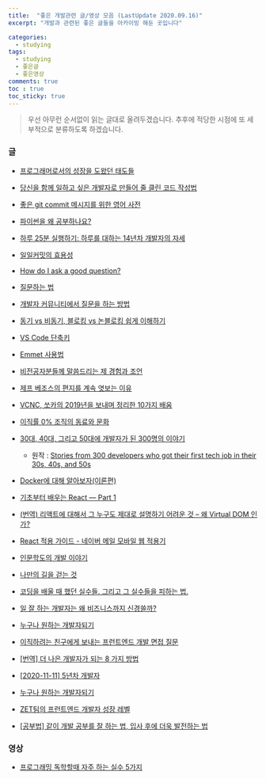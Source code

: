 ```yaml
---
title:  "좋은 개발관련 글/영상 모음 (LastUpdate 2020.09.16)"
excerpt: "개발과 관련된 좋은 글들을 아카이빙 해둔 곳입니다"

categories:
  - studying
tags:
  - studying
  - 좋은글
  - 좋은영상
comments: true
toc : true
toc_sticky: true
---
```


> 우선 아무런 순서없이 읽는 글대로 올려두겠습니다. 추후에 적당한 시점에 또 세부적으로 분류하도록 하겠습니다.

### 글

  - [프로그래머로서의 성장을 도왔던 태도들](https://ahnheejong.name/articles/becoming-better-programmer/)
  - [당신을 함께 일하고 싶은 개발자로 만들어 줄 클린 코드 작성법](https://www.inflearn.com/course/%ED%81%B4%EB%A6%B0%EC%BD%94%EB%93%9C-%EC%9E%91%EC%84%B1%EB%B2%95)
  - [좋은 git commit 메시지를 위한 영어 사전](https://blog.ull.im/engineering/2019/03/10/logs-on-git.html)
  - [파이썬을 왜 공부하나요?](https://lazymatlab.tistory.com/75)
  - [하루 25분 실행하기: 하루를 대하는 14년차 개발자의 자세](https://blog.shiren.dev/2020-09-07/)
  - [일일커밋의 효용성](https://jojoldu.tistory.com/402)
  - [How do I ask a good question?](https://medium.com/@lee.ellen0814/how-do-i-ask-a-good-question-2d69d0f09125)
  - [질문하는 법](http://1st.gamecodi.com/board/zboard.php?id=GAMECODI_Advice&no=29)
  - [개발자 커뮤니티에서 질문을 하는 방법](https://blog.naver.com/frogramo/221016898394)
  - [동기 vs 비동기, 블로킹 vs 논블로킹 쉽게 이해하기](https://siyoon210.tistory.com/147)
  - [VS Code 단축키](https://velog.io/@aepee/VS-Code-%EB%8B%A8%EC%B6%95%ED%82%A4)
  - [Emmet 사용법](https://velog.io/@aepee/Emmet-%EC%82%AC%EC%9A%A9%EB%B2%95)
  - [비전공자분들께 말씀드리는 제 경험과 조언](https://okky.kr/article/680617)
  - [제프 베조스의 편지를 계속 엿보는 이유](https://blog.gangnamunni.com/post/letters/)
  - [VCNC, 쏘카의 2019년을 보내며 정리한 10가지 배움](https://blog.vcnc.co.kr/149)
  - [이직률 0% 조직의 동료와 문화](https://brunch.co.kr/@kimyoon21/30?fbclid=IwAR1TIxqd3cOjvnfHbZhgMz4EIEA2J4lAoecZzYwz0kouJq8JewfpiSpPlTA)
  - [30대, 40대, 그리고 50대에 개발자가 된 300명의 이야기](https://medium.com/code-states/30%EB%8C%80-40%EB%8C%80-%EA%B7%B8%EB%A6%AC%EA%B3%A0-50%EB%8C%80%EC%97%90-%EA%B0%9C%EB%B0%9C%EC%9E%90%EA%B0%80-%EB%90%9C-300%EB%AA%85%EC%9D%98-%EC%9D%B4%EC%95%BC%EA%B8%B0-e50ef7821a3d)
    
    - 원작 : [Stories from 300 developers who got their first tech job in their 30s, 40s, and 50s](https://www.freecodecamp.org/news/stories-from-300-developers-who-got-their-first-tech-job-in-their-30s-40s-and-50s-64306eb6bb27/)
  - [Docker에 대해 알아보자(이론편)](http://blog.drakejin.me/Docker-araboza-1/?fbclid=IwAR0fCMlRal5hxLq4ic9iBrrCHlHpdG1FNccgZiohzII1hgHITygIfBZleIo)
  - [기초부터 배우는 React — Part 1](https://medium.com/wasd/%EA%B8%B0%EC%B4%88%EB%B6%80%ED%84%B0-%EB%B0%B0%EC%9A%B0%EB%8A%94-react-js-1531b18f7bb2)
  - [(번역) 리액트에 대해서 그 누구도 제대로 설명하기 어려운 것 – 왜 Virtual DOM 인가?](https://velopert.com/3236)
  - [React 적용 가이드 - 네이버 메일 모바일 웹 적용기](https://d2.naver.com/helloworld/4966453)
  - [인문학도의 개발 이야기](https://brunch.co.kr/@imagineer/207)
  - [나만의 길을 걷는 것](https://brightparagon.wordpress.com/2018/03/11/own-path/)
  - [코딩을 배울 때 했던 실수들. 그리고 그 실수들을 피하는 법.](https://medium.com/code-states/%EC%BD%94%EB%94%A9%EC%9D%84-%EB%B0%B0%EC%9A%B8-%EB%95%8C-%ED%96%88%EB%8D%98-%EC%8B%A4%EC%88%98%EB%93%A4-%EA%B7%B8%EB%A6%AC%EA%B3%A0-%EA%B7%B8-%EC%8B%A4%EC%88%98%EB%93%A4%EC%9D%84-%ED%94%BC%ED%95%98%EB%8A%94-%EB%B2%95-3497a80217ff)
  - [일 잘 하는 개발자는 왜 비즈니스까지 신경쓸까?](https://evan-moon.github.io/2020/10/24/buisiness-with-programming/)
  - [누구나 원하는 개발자되기](https://blog.shiren.dev/2020-11-23/?fbclid=IwAR3ergU4TVeAyCOPwW9hY1weccUE-YVmXEo3WDaM2lrPjFarDsAOsqVIwaw)
  - [이직하려는 친구에게 보내는 프런트엔드 개발 면접 질문](https://joshua1988.github.io/web-development/interview/frontend-questions/)
  - [[번역] 더 나은 개발자가 되는 8 가지 방법](https://medium.com/@mnpk/%EB%B2%88%EC%97%AD-%EB%8D%94-%EB%82%98%EC%9D%80-%EA%B0%9C%EB%B0%9C%EC%9E%90%EA%B0%80-%EB%90%98%EB%8A%94-8-%EA%B0%80%EC%A7%80-%EB%B0%A9%EB%B2%95-45ea6cd70114)
  - [[2020-11-11\] 5년차 개발자](https://blog.kingbbode.com/51)
  - [누구나 원하는 개발자되기](https://blog.shiren.dev/2020-11-23/)
  - [ZET팀의 프런트엔드 개발자 성장 레벨](https://www.notion.so/ZET-dbb9b6c1cb5d4c2da039a85b6b1dab20)
  - [[공부법] 같이 개발 공부를 잘 하는 법, 입사 후에 더욱 발전하는 법](https://gmlwjd9405.github.io/2018/05/05/how-to-study-for-a-developer.html)

### 영상
  - [프로그래밍 독학할때 자주 하는 실수 5가지](https://youtu.be/FF6CF8TZIhE)

